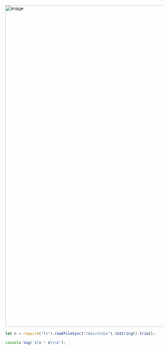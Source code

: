 <img width="1030" alt="image" src="https://github.com/ssc9811/algorithm/assets/39263149/63cd867f-16ae-4bb2-883e-648b471323a3">

```javascript
let n = require("fs").readFileSync("/dev/stdin").toString().trim();

console.log(`${n * n}\n2`);
```
